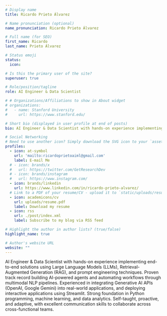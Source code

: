 ```yaml
---
# Display name
title: Ricardo Prieto Álvarez

# Name pronunciation (optional)
name_pronunciation: Ricardo Prieto Álvarez

# Full name (for SEO)
first_name: Ricardo
last_name: Prieto Álvarez

# Status emoji
status:
  icon: 

# Is this the primary user of the site?
superuser: true

# Role/position/tagline
role: AI Engineer & Data Scientist

# # Organizations/Affiliations to show in About widget
# organizations:
#   - name: Stanford University
#     url: https://www.stanford.edu/

# Short bio (displayed in user profile at end of posts)
bio: AI Engineer & Data Scientist with hands-on experience implementing end-to-end solutions using Large Language Models (LLMs), Retrieval-Augmented Generation (RAG), and prompt engineering techniques.

# Social Networking
# Need to use another icon? Simply download the SVG icon to your `assets/media/icons/` folder.
profiles:
  - icon: at-symbol
    url: 'mailto:ricardoprietoaiml@gmail.com'
    label: E-mail Me
  # - icon: brands/x
  #   url: https://twitter.com/GetResearchDev
  # - icon: brands/instagram
  #   url: https://www.instagram.com/
  - icon: brands/linkedin
    url: https://www.linkedin.com/in/ricardo-prieto-alvarez/
  # Link to a PDF of your resume/CV - upload it to `static/uploads/resume.pdf`
  - icon: academicons/cv
    url: uploads/resume.pdf
    label: Download my resume
  - icon: rss
    url: ./post/index.xml
    label: Subscribe to my blog via RSS feed

# Highlight the author in author lists? (true/false)
highlight_name: true

# Author's website URL
website: ""
---
```


AI Engineer & Data Scientist with hands-on experience implementing end-to-end solutions using Large
Language Models (LLMs), Retrieval-Augmented Generation (RAG), and prompt engineering techniques.
Proven track record building AI-powered agents and automating workflows through multimodal NLP
pipelines. Experienced in integrating Generative AI APIs (OpenAI, Google Gemini) into real-world
applications, and deploying interactive applications using Streamlit. Strong foundation in Python
programming, machine learning, and data analytics. Self-taught, proactive, and adaptive, with excellent
communication skills to collaborate across cross-functional teams.
